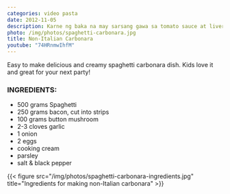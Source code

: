```yaml
---
categories: video pasta
date: 2012-11-05
description: Karne ng baka na may sarsang gawa sa tomato sauce at liver spread
photo: /img/photos/spaghetti-carbonara.jpg
title: Non-Italian Carbonara
youtube: "74HRnmwIhfM"
---
```


Easy to make delicious and creamy spaghetti carbonara dish. Kids love it and great for your next party!

### INGREDIENTS:
* 500 grams Spaghetti
* 250 grams bacon, cut into strips
* 100 grams button mushroom
* 2-3 cloves garlic
* 1 onion
* 2 eggs
* cooking cream
* parsley
* salt & black pepper

{{< figure src="/img/photos/spaghetti-carbonara-ingredients.jpg" title="Ingredients for making non-Italian carbonara" >}}
